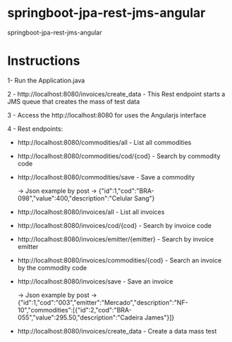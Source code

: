 # springboot-jpa-rest-jms-angular
springboot-jpa-rest-jms-angular

# Instructions 
1- Run the Application.java

2 - http://localhost:8080/invoices/create_data - This Rest endpoint starts a JMS queue that creates the mass of test data

3 - Access the http://localhost:8080 for uses the Angularjs interface

4 - Rest endpoints:

   * http://localhost:8080/commodities/all - List all commodities
   
   * http://localhost:8080/commodities/cod/{cod} - Search by commodity code
   
   * http://localhost:8080/commodities/save - Save a commodity
   
      -> Json example by post -> {"id":1,"cod":"BRA-098","value":400,"description":"Celular Sang"}
      
      
   * http://localhost:8080/invoices/all - List all invoices
   
   * http://localhost:8080/invoices/cod/{cod} - Search by invoice code
   
   * http://localhost:8080/invoices/emitter/{emitter} - Search by invoice emitter
   
   * http://localhost:8080/invoices/commodities/{cod} - Search an invoice by the commodity code
   
   * http://localhost:8080/invoices/save - Save an invoice
   
      -> Json example by post -> {"id":1,"cod":"003","emitter":"Mercado","description":"NF-10","commodities":[{"id":2,"cod":"BRA-055","value":295.50,"description":"Cadeira James"}]}
      
   * http://localhost:8080/invoices/create_data - Create a data mass test
   
